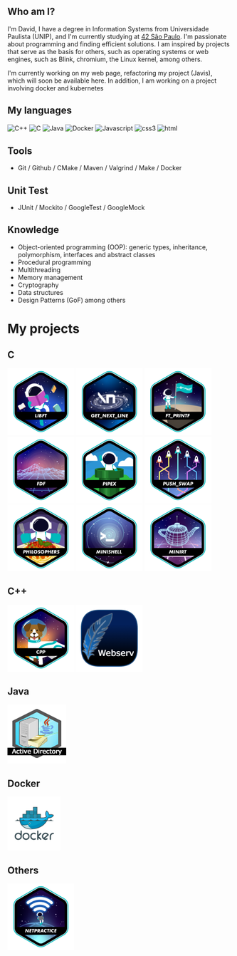 ## Who am I?
I'm David, I have a degree in Information Systems from Universidade Paulista (UNIP), and I'm currently studying at [42 São Paulo](https://www.42sp.org.br/). I'm passionate about programming and finding efficient solutions. I am inspired by projects that serve as the basis for others, such as operating systems or web engines, such as Blink, chromium, the Linux kernel, among others.

I'm currently working on my web page, refactoring my project (Javis), which will soon be available here. In addition, I am working on a project involving docker and kubernetes

## My languages
<div style="display: inline_block">
  <img align="center" alt="C++" src="https://img.shields.io/badge/C%2B%2B-00599C?style=for-the-badge&logo=c%2B%2B&logoColor=white" />
  <img align="center" alt="C" src="https://img.shields.io/badge/C-00599C?style=for-the-badge&logo=c&logoColor=white" />
  <img align="center" alt="Java" src="https://img.shields.io/badge/Java-ED8B00?style=for-the-badge&logo=openjdk&logoColor=white" />
  <img align="center" alt="Docker" src="https://img.shields.io/badge/Docker-2496ED.svg?style=for-the-badge&logo=Docker&logoColor=white" />
  <img align="center" alt="Javascript" src="https://img.shields.io/badge/javascript-%23323330.svg?style=for-the-badge&logo=javascript&logoColor=%23F7DF1E" />
  <img align="center" alt="css3" src="https://img.shields.io/badge/css3-%231572B6.svg?style=for-the-badge&logo=css3&logoColor=white" />
  <img align="center" alt="html" src="https://img.shields.io/badge/html5-%23E34F26.svg?style=for-the-badge&logo=html5&logoColor=white" />
</div>

## Tools
- Git / Github / CMake / Maven / Valgrind / Make / Docker

## Unit Test
- JUnit / Mockito / GoogleTest / GoogleMock

## Knowledge
- Object-oriented programming (OOP): generic types, inheritance, polymorphism, interfaces and abstract classes
- Procedural programming
- Multithreading
- Memory management
- Cryptography
- Data structures
- Design Patterns (GoF) among others

# My projects

## C

[![42 Badge](https://github.com/phrxn/phrxn/blob/master/42/badges/libfte.png)](https://github.com/phrxn/libft)
[![42 Badge](https://github.com/phrxn/phrxn/blob/master/42/badges/get_next_linee.png)](https://github.com/phrxn/get_next_line)
[![42 Badge](https://github.com/phrxn/phrxn/blob/master/42/badges/ft_printfe.png)](https://github.com/phrxn/ft_printf)
[![42 Badge](https://github.com/phrxn/phrxn/blob/master/42/badges/fdfe.png)](https://github.com/phrxn/FdF)
[![42 Badge](https://github.com/phrxn/phrxn/blob/master/42/badges/pipexe.png)](https://github.com/phrxn/pipex)
[![42 Badge](https://github.com/phrxn/phrxn/blob/master/42/badges/push_swape.png)](https://github.com/phrxn/push_swap)
[![42 Badge](https://github.com/phrxn/phrxn/blob/master/42/badges/philosopherse.png)](https://github.com/phrxn/philosophers)
[![42 Badge](https://github.com/phrxn/phrxn/blob/master/42/badges/minishelle.png)](https://github.com/phrxn/MiniShell)
[![42 Badge](https://github.com/phrxn/phrxn/blob/master/42/badges/minirte.png)](https://github.com/phrxn/miniRT)

## C++

[![42 Badge](https://github.com/phrxn/phrxn/blob/master/42/badges/cppe.png)](https://github.com/phrxn/cpp_modules)
[![Webserv logo](https://github.com/phrxn/webserv/blob/main/images/logo_150x150.png)](https://github.com/phrxn/webserv)


## Java

[![active_directory_logo](https://github.com/phrxn/phrxn/blob/master/active_directory/active-directory-logo.png)](https://github.com/phrxn/active-directory)

## Docker

[![docker_logo](https://raw.githubusercontent.com/phrxn/phrxn/refs/heads/master/42/badges/logo-docker.png)](https://github.com/phrxn/inception)

## Others

[![42 Badge](https://github.com/phrxn/phrxn/blob/master/42/badges/netpracticee.png)](https://github.com/phrxn/net_practice)
